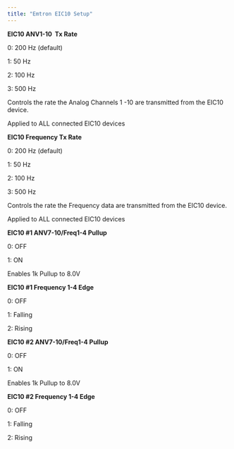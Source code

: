 ```yaml
---
title: "Emtron EIC10 Setup"
---
```


**EIC10 ANV1-10&nbsp; Tx Rate**


&#48;: 200 Hz (default)

&#49;: 50 Hz

&#50;: 100 Hz

&#51;: 500 Hz


Controls the rate the Analog Channels 1 -10 are transmitted from the EIC10 device.


Applied to ALL connected EIC10 devices


**EIC10 Frequency Tx Rate**


&#48;: 200 Hz (default)

&#49;: 50 Hz

&#50;: 100 Hz

&#51;: 500 Hz


Controls the rate the Frequency data are transmitted from the EIC10 device.


Applied to ALL connected EIC10 devices


**EIC10 #1 ANV7-10/Freq1-4 Pullup**


&#48;: OFF

&#49;: ON


Enables 1k Pullup to 8.0V


**EIC10 #1 Frequency 1-4 Edge**


&#48;: OFF

&#49;: Falling

&#50;: Rising


**EIC10 #2 ANV7-10/Freq1-4 Pullup**


&#48;: OFF

&#49;: ON


Enables 1k Pullup to 8.0V



**EIC10 #2 Frequency 1-4 Edge**


&#48;: OFF

&#49;: Falling

&#50;: Rising

